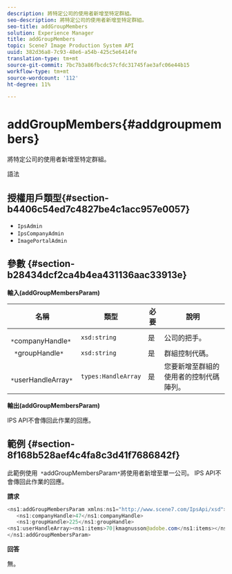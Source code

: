 ```yaml
---
description: 將特定公司的使用者新增至特定群組。
seo-description: 將特定公司的使用者新增至特定群組。
seo-title: addGroupMembers
solution: Experience Manager
title: addGroupMembers
topic: Scene7 Image Production System API
uuid: 382d36a8-7c93-48e6-a54b-425c5e6414fe
translation-type: tm+mt
source-git-commit: 7bc7b3a86fbcdc57cfdc31745fae3afc06e44b15
workflow-type: tm+mt
source-wordcount: '112'
ht-degree: 11%

---
```



# addGroupMembers{#addgroupmembers}

將特定公司的使用者新增至特定群組。

語法

## 授權用戶類型{#section-b4406c54ed7c4827be4c1acc957e0057}

* `IpsAdmin`
* `IpsCompanyAdmin`
* `ImagePortalAdmin`

## 參數 {#section-b28434dcf2ca4b4ea431136aac33913e}

**輸入(addGroupMembersParam)**

| 名稱 | 類型 | 必要 | 說明 |
|---|---|---|---|
| ` *`companyHandle`*` | `xsd:string` | 是 | 公司的把手。 |
| ` *`groupHandle`*` | `xsd:string` | 是 | 群組控制代碼。 |
| ` *`userHandleArray`*` | `types:HandleArray` | 是 | 您要新增至群組的使用者的控制代碼陣列。 |

**輸出(addGroupMembersParam)**

IPS API不會傳回此作業的回應。

## 範例 {#section-8f168b528aef4c4fa8c3d41f7686842f}

此範例使用` *`addGroupMembersParam`*`將使用者新增至單一公司。 IPS API不會傳回此作業的回應。

**請求**

```java
<ns1:addGroupMembersParam xmlns:ns1="http://www.scene7.com/IpsApi/xsd">
   <ns1:companyHandle>47</ns1:companyHandle>
   <ns1:groupHandle>225</ns1:groupHandle>
<ns1:userHandleArray><ns1:items>70|kmagnusson@adobe.com</ns1:items></ns1:userHandleArray>
</ns1:addGroupMembersParam>
```

**回答**

無。
